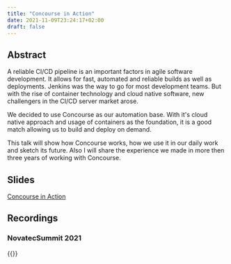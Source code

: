 ```yaml
---
title: "Concourse in Action"
date: 2021-11-09T23:24:17+02:00
draft: false
---
```



## Abstract

A reliable CI/CD pipeline is an important factors in agile software development. It allows for fast, automated and reliable builds as well as deployments. Jenkins was the way to go for most development teams. But with the rise of container technology and cloud native software, new challengers in the CI/CD server market arose.

We decided to use Concourse as our automation base. With it's cloud native approach and usage of containers as the foundation, it is a good match allowing us to build and deploy on demand.

This talk will show how Concourse works, how we use it in our daily work and sketch its future. Also I will share the experience we made in more then three years of working with Concourse.


## Slides

[Concourse in Action](https://speakerdeck.com/etone/concourse-in-action "Slides")

## Recordings

### NovatecSummit 2021

{{<youtube ZsL4v5mZi1g>}} 